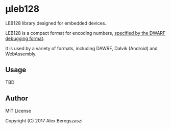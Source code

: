 # μleb128

LEB128 library designed for embedded devices.

LEB128 is a compact format for encoding numbers, [specified by the DWARF debugging format](http://dwarfstd.org/doc/dwarf-2.0.0.pdf).

It is used by a variety of formats, including DAWRF, Dalvik (Android) and WebAssembly.

## Usage

TBD

## Author

MIT License

Copyright (C) 2017 Alex Beregszaszi
